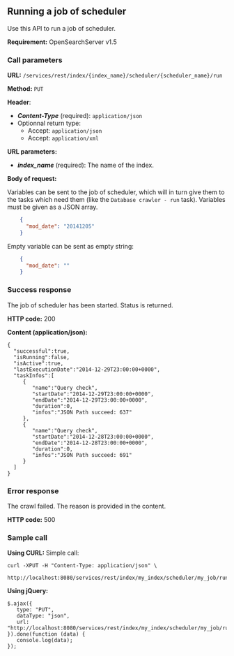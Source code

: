 ## Running a job of scheduler

Use this API to run a job of scheduler.

**Requirement:** OpenSearchServer v1.5

### Call parameters

**URL:** ```/services/rest/index/{index_name}/scheduler/{scheduler_name}/run```

**Method:** ```PUT```

**Header**:

- _**Content-Type**_ (required): ```application/json```
- Optionnal return type:
  * Accept: ```application/json```
  * Accept: ```application/xml```

**URL parameters:**

- _**index_name**_ (required): The name of the index.

**Body of request:**

Variables can be sent to the job of scheduler, which will in turn give them to the tasks which need them (like the `Database crawler - run` task). Variables must be given as a JSON array.

```json
    {
      "mod_date": "20141205"
    }
``` 

Empty variable can be sent as empty string:

```json
    {
      "mod_date": ""
    }
``` 


### Success response
The job of scheduler has been started. Status is returned.

**HTTP code:**
200

**Content (application/json):**

    {  
      "successful":true,
      "isRunning":false,
      "isActive":true,
      "lastExecutionDate":"2014-12-29T23:00:00+0000",
      "taskInfos":[  
         {  
            "name":"Query check",
            "startDate":"2014-12-29T23:00:00+0000",
            "endDate":"2014-12-29T23:00:00+0000",
            "duration":0,
            "infos":"JSON Path succeed: 637"
         },
         {  
            "name":"Query check",
            "startDate":"2014-12-28T23:00:00+0000",
            "endDate":"2014-12-28T23:00:00+0000",
            "duration":0,
            "infos":"JSON Path succeed: 691"
         }
      ]
    }
    
    

### Error response

The crawl failed. The reason is provided in the content.

**HTTP code:**
500

### Sample call

**Using CURL:**
Simple call:

    curl -XPUT -H "Content-Type: application/json" \
         http://localhost:8080/services/rest/index/my_index/scheduler/my_job/run
    

**Using jQuery:**

    $.ajax({ 
       type: "PUT",
       dataType: "json",
       url: "http://localhost:8080/services/rest/index/my_index/scheduler/my_job/run"
    }).done(function (data) {
       console.log(data);
    });
    
